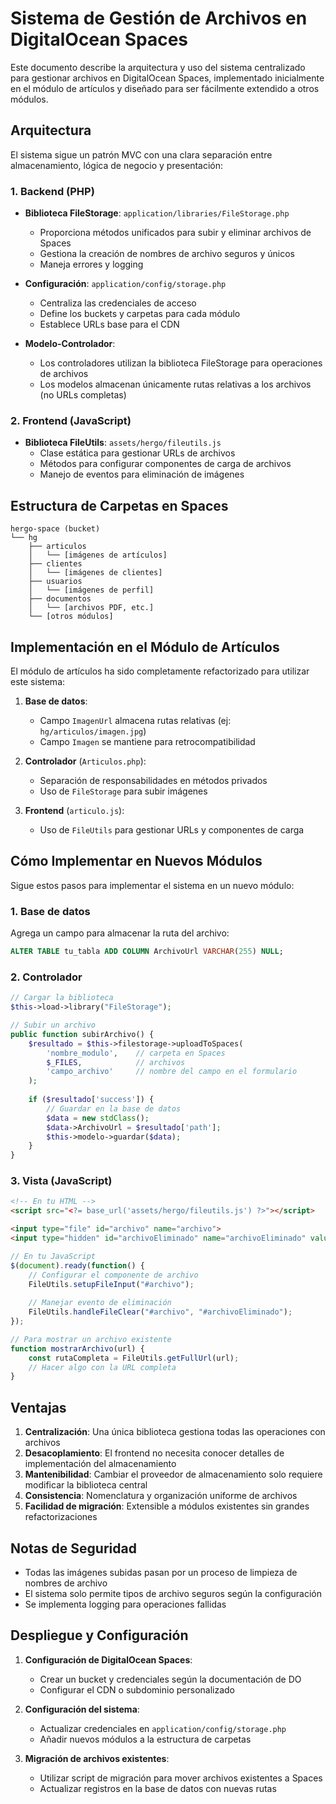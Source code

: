 # Sistema de Gestión de Archivos en DigitalOcean Spaces

Este documento describe la arquitectura y uso del sistema centralizado para gestionar archivos en DigitalOcean Spaces, implementado inicialmente en el módulo de artículos y diseñado para ser fácilmente extendido a otros módulos.

## Arquitectura

El sistema sigue un patrón MVC con una clara separación entre almacenamiento, lógica de negocio y presentación:

### 1. Backend (PHP)

- **Biblioteca FileStorage**: `application/libraries/FileStorage.php`
  - Proporciona métodos unificados para subir y eliminar archivos de Spaces
  - Gestiona la creación de nombres de archivo seguros y únicos
  - Maneja errores y logging

- **Configuración**: `application/config/storage.php`
  - Centraliza las credenciales de acceso
  - Define los buckets y carpetas para cada módulo
  - Establece URLs base para el CDN

- **Modelo-Controlador**:
  - Los controladores utilizan la biblioteca FileStorage para operaciones de archivos
  - Los modelos almacenan únicamente rutas relativas a los archivos (no URLs completas)

### 2. Frontend (JavaScript)

- **Biblioteca FileUtils**: `assets/hergo/fileutils.js`
  - Clase estática para gestionar URLs de archivos
  - Métodos para configurar componentes de carga de archivos
  - Manejo de eventos para eliminación de imágenes

## Estructura de Carpetas en Spaces

```
hergo-space (bucket)
└── hg
    ├── articulos
    │   └── [imágenes de artículos]
    ├── clientes
    │   └── [imágenes de clientes]
    ├── usuarios
    │   └── [imágenes de perfil]
    ├── documentos
    │   └── [archivos PDF, etc.]
    └── [otros módulos]
```

## Implementación en el Módulo de Artículos

El módulo de artículos ha sido completamente refactorizado para utilizar este sistema:

1. **Base de datos**:
   - Campo `ImagenUrl` almacena rutas relativas (ej: `hg/articulos/imagen.jpg`)
   - Campo `Imagen` se mantiene para retrocompatibilidad

2. **Controlador** (`Articulos.php`):
   - Separación de responsabilidades en métodos privados
   - Uso de `FileStorage` para subir imágenes

3. **Frontend** (`articulo.js`):
   - Uso de `FileUtils` para gestionar URLs y componentes de carga

## Cómo Implementar en Nuevos Módulos

Sigue estos pasos para implementar el sistema en un nuevo módulo:

### 1. Base de datos

Agrega un campo para almacenar la ruta del archivo:

```sql
ALTER TABLE tu_tabla ADD COLUMN ArchivoUrl VARCHAR(255) NULL;
```

### 2. Controlador

```php
// Cargar la biblioteca
$this->load->library("FileStorage");

// Subir un archivo
public function subirArchivo() {
    $resultado = $this->filestorage->uploadToSpaces(
        'nombre_modulo',    // carpeta en Spaces
        $_FILES,            // archivos
        'campo_archivo'     // nombre del campo en el formulario
    );
    
    if ($resultado['success']) {
        // Guardar en la base de datos
        $data = new stdClass();
        $data->ArchivoUrl = $resultado['path'];
        $this->modelo->guardar($data);
    }
}
```

### 3. Vista (JavaScript)

```html
<!-- En tu HTML -->
<script src="<?= base_url('assets/hergo/fileutils.js') ?>"></script>

<input type="file" id="archivo" name="archivo">
<input type="hidden" id="archivoEliminado" name="archivoEliminado" value="0">
```

```javascript
// En tu JavaScript
$(document).ready(function() {
    // Configurar el componente de archivo
    FileUtils.setupFileInput("#archivo");
    
    // Manejar evento de eliminación
    FileUtils.handleFileClear("#archivo", "#archivoEliminado");
});

// Para mostrar un archivo existente
function mostrarArchivo(url) {
    const rutaCompleta = FileUtils.getFullUrl(url);
    // Hacer algo con la URL completa
}
```

## Ventajas

1. **Centralización**: Una única biblioteca gestiona todas las operaciones con archivos
2. **Desacoplamiento**: El frontend no necesita conocer detalles de implementación del almacenamiento
3. **Mantenibilidad**: Cambiar el proveedor de almacenamiento solo requiere modificar la biblioteca central
4. **Consistencia**: Nomenclatura y organización uniforme de archivos
5. **Facilidad de migración**: Extensible a módulos existentes sin grandes refactorizaciones

## Notas de Seguridad

- Todas las imágenes subidas pasan por un proceso de limpieza de nombres de archivo
- El sistema solo permite tipos de archivo seguros según la configuración
- Se implementa logging para operaciones fallidas

## Despliegue y Configuración

1. **Configuración de DigitalOcean Spaces**:
   - Crear un bucket y credenciales según la documentación de DO
   - Configurar el CDN o subdominio personalizado

2. **Configuración del sistema**:
   - Actualizar credenciales en `application/config/storage.php`
   - Añadir nuevos módulos a la estructura de carpetas

3. **Migración de archivos existentes**:
   - Utilizar script de migración para mover archivos existentes a Spaces
   - Actualizar registros en la base de datos con nuevas rutas
